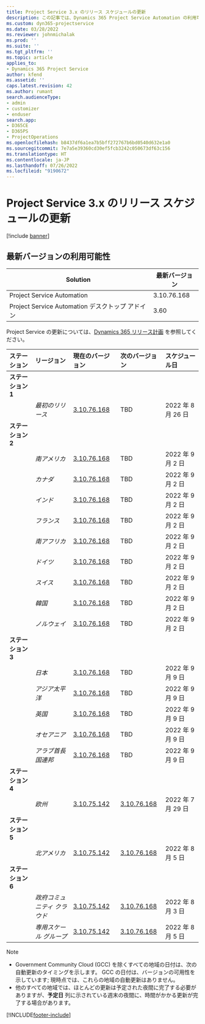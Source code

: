 ```yaml
---
title: Project Service 3.x のリリース スケジュールの更新
description: この記事では、Dynamics 365 Project Service Automation の利用可能なリリースと今後のリリースに関する情報を提供します。
ms.custom: dyn365-projectservice
ms.date: 03/28/2022
ms.reviewer: johnmichalak
ms.prod: ''
ms.suite: ''
ms.tgt_pltfrm: ''
ms.topic: article
applies_to:
- Dynamics 365 Project Service
author: kfend
ms.assetid: ''
caps.latest.revision: 42
ms.author: rumant
search.audienceType:
- admin
- customizer
- enduser
search.app:
- D365CE
- D365PS
- ProjectOperations
ms.openlocfilehash: b8437df6a1ea7b5bff272767b6bd0540d632e1a0
ms.sourcegitcommit: 7e7a5e39360cd30ef5fcb3242c050673df63c156
ms.translationtype: HT
ms.contentlocale: ja-JP
ms.lasthandoff: 07/26/2022
ms.locfileid: "9190672"
---
```

# <a name="update-release-schedule-for-project-service-3x"></a>Project Service 3.x のリリース スケジュールの更新

[!include [banner](../includes/psa-now-project-operations.md)]

## <a name="latest-version-availability"></a>最新バージョンの利用可能性

| Solution  | 最新バージョン |
|-------|----|
| Project Service Automation    | 3.10.76.168 |
| Project Service Automation デスクトップ アドイン                | 3.60          |

Project Service の更新については、[Dynamics 365 リリース計画](/dynamics365/release-plans/) を参照してください。 

| ステーション  | リージョン | 現在のバージョン | 次のバージョン |  スケジュール日
| :---   | :---   | :---   | :---   |:---   |         
|<strong>ステーション 1</strong> | |  |  | |
| | <i>最初のリリース</i> | [3.10.76.168](whats-new-ur-45.md) | TBD | 2022 年 8 月 26 日
|<strong>ステーション 2</strong> | |  |  | |
| | <i>南アメリカ</i> | [3.10.76.168](whats-new-ur-45.md) | TBD | 2022 年 9 月 2 日
| | <i>カナダ</i> | [3.10.76.168](whats-new-ur-45.md) | TBD | 2022 年 9 月 2 日
| | <i>インド</i> | [3.10.76.168](whats-new-ur-45.md) | TBD | 2022 年 9 月 2 日
| | <i>フランス</i> | [3.10.76.168](whats-new-ur-45.md) | TBD | 2022 年 9 月 2 日
| | <i>南アフリカ</i> | [3.10.76.168](whats-new-ur-45.md) | TBD | 2022 年 9 月 2 日
| | <i>ドイツ</i> | [3.10.76.168](whats-new-ur-45.md) | TBD | 2022 年 9 月 2 日
| | <i>スイス</i> | [3.10.76.168](whats-new-ur-45.md) | TBD | 2022 年 9 月 2 日
| | <i>韓国</i> | [3.10.76.168](whats-new-ur-45.md) | TBD | 2022 年 9 月 2 日
| | <i>ノルウェイ</i> | [3.10.76.168](whats-new-ur-45.md) | TBD | 2022 年 9 月 2 日
|<strong>ステーション 3</strong> | |  |  | |
| | <i>日本</i> | [3.10.76.168](whats-new-ur-45.md) | TBD | 2022 年 9 月 9 日
| | <i>アジア太平洋</i> | [3.10.76.168](whats-new-ur-45.md) | TBD | 2022 年 9 月 9 日
| | <i>英国</i> | [3.10.76.168](whats-new-ur-45.md) | TBD | 2022 年 9 月 9 日
| | <i>オセアニア</i> | [3.10.76.168](whats-new-ur-45.md) | TBD | 2022 年 9 月 9 日
| | <i>アラブ首長国連邦</i> | [3.10.76.168](whats-new-ur-45.md) | TBD | 2022 年 9 月 9 日
|<strong>ステーション 4</strong> | |  |  | |
| | <i>欧州</i> | [3.10.75.142](whats-new-ur-44.md) | [3.10.76.168](whats-new-ur-45.md) | 2022 年 7 月 29 日
|<strong>ステーション 5</strong> | |  |  | |
| | <i>北アメリカ</i> | [3.10.75.142](whats-new-ur-44.md) | [3.10.76.168](whats-new-ur-45.md) | 2022 年 8 月 5 日
|<strong>ステーション 6</strong> | |  |  | |
| | <i>政府コミュニティ クラウド</i> | [3.10.75.142](whats-new-ur-44.md) | [3.10.76.168](whats-new-ur-45.md) | 2022 年 8 月 3 日
| | <i>専用スケール グループ</i> | [3.10.75.142](whats-new-ur-44.md) | [3.10.76.168](whats-new-ur-45.md) | 2022 年 8 月 5 日




>[!Note]
> - Government Community Cloud (GCC) を除くすべての地域の日付は、次の自動更新のタイミングを示します。 GCC の日付は、バージョンの可用性を示しています; 現時点では、これらの地域の自動更新はありません。
> - 他のすべての地域では、ほとんどの更新は予定された夜間に完了する必要がありますが、**予定日** 列に示されている週末の夜間に、時間がかかる更新が完了する場合があります。


[!INCLUDE[footer-include](../includes/footer-banner.md)]

